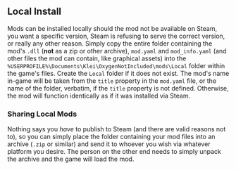 ## Local Install
Mods can be installed locally should the mod not be available on Steam, you want a specific version, Steam is refusing to serve the correct version, or really any other reason. Simply copy the entire folder containing the mod's `.dll` (**not** as a zip or other archive), `mod.yaml` and `mod_info.yaml` (and other files the mod can contain, like graphical assets) into the `%USERPROFILE%\Documents\Klei\OxygenNotIncluded\mods\Local` folder within the game's files. Create the `Local` folder if it does not exist.
The mod's name in-game will be taken from the `title` property in the `mod.yaml` file, or the name of the folder, verbatim, if the `title` property is not defined. Otherwise, the mod will function identically as if it was installed via Steam.

### Sharing Local Mods
Nothing says you *have* to publish to Steam (and there are valid reasons not to), so you can simply place the folder containing your mod files into an archive (`.zip` or similar) and send it to whoever you wish via whatever platform you desire. The person on the other end needs to simply unpack the archive and the game will load the mod.

